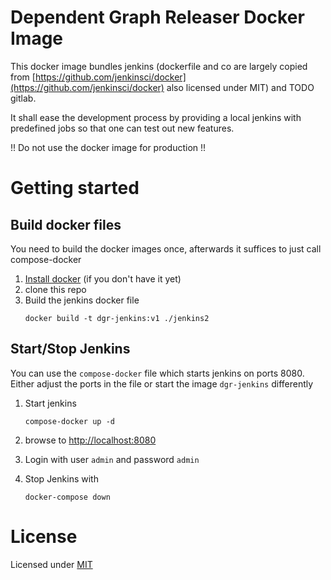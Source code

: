 # Dependent Graph Releaser Docker Image
This docker image bundles jenkins (dockerfile and co are largely copied from [https://github.com/jenkinsci/docker](https://github.com/jenkinsci/docker) also licensed under MIT)
and TODO gitlab.

It shall ease the development process by providing a local jenkins with predefined jobs so that one can test out new 
features.


!! Do not use the docker image for production !!

# Getting started

## Build docker files

You need to build the docker images once, afterwards it suffices to just call compose-docker

1. [Install docker](https://docs.docker.com/install/) (if you don't have it yet)
2. clone this repo
3. Build the jenkins docker file
   ```
   docker build -t dgr-jenkins:v1 ./jenkins2
   ```

## Start/Stop Jenkins    
 
You can use the `compose-docker` file which starts jenkins on ports 8080. 
Either adjust the ports in the file or start the image `dgr-jenkins` differently
 
1. Start jenkins  
   ```
   compose-docker up -d
   ```
2. browse to [http://localhost:8080](http://localhost:8080)
3. Login with user `admin` and password `admin`

4. Stop Jenkins with 
   ```
   docker-compose down
   ```

# License
Licensed under [MIT](https://opensource.org/licenses/MIT)